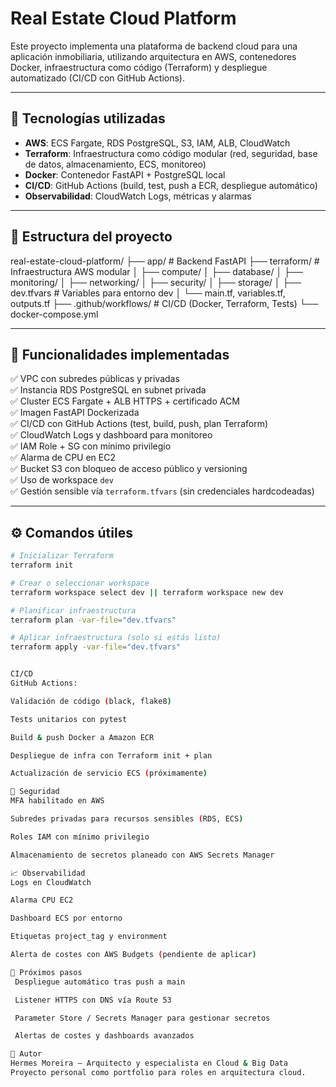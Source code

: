 # Real Estate Cloud Platform 

Este proyecto implementa una plataforma de backend cloud para una aplicación inmobiliaria, utilizando arquitectura en AWS, contenedores Docker, infraestructura como código (Terraform) y despliegue automatizado (CI/CD con GitHub Actions).

---

## 🔧 Tecnologías utilizadas

- **AWS**: ECS Fargate, RDS PostgreSQL, S3, IAM, ALB, CloudWatch
- **Terraform**: Infraestructura como código modular (red, seguridad, base de datos, almacenamiento, ECS, monitoreo)
- **Docker**: Contenedor FastAPI + PostgreSQL local
- **CI/CD**: GitHub Actions (build, test, push a ECR, despliegue automático)
- **Observabilidad**: CloudWatch Logs, métricas y alarmas

---

## 📂 Estructura del proyecto

real-estate-cloud-platform/
├── app/ # Backend FastAPI
├── terraform/ # Infraestructura AWS modular
│ ├── compute/
│ ├── database/
│ ├── monitoring/
│ ├── networking/
│ ├── security/
│ ├── storage/
│ ├── dev.tfvars # Variables para entorno dev
│ └── main.tf, variables.tf, outputs.tf
├── .github/workflows/ # CI/CD (Docker, Terraform, Tests)
└── docker-compose.yml



---

## 🚀 Funcionalidades implementadas

✅ VPC con subredes públicas y privadas  
✅ Instancia RDS PostgreSQL en subnet privada  
✅ Cluster ECS Fargate + ALB HTTPS + certificado ACM  
✅ Imagen FastAPI Dockerizada  
✅ CI/CD con GitHub Actions (test, build, push, plan Terraform)  
✅ CloudWatch Logs y dashboard para monitoreo  
✅ IAM Role + SG con mínimo privilegio  
✅ Alarma de CPU en EC2  
✅ Bucket S3 con bloqueo de acceso público y versioning  
✅ Uso de workspace `dev`  
✅ Gestión sensible vía `terraform.tfvars` (sin credenciales hardcodeadas)

---

## ⚙️ Comandos útiles

```bash
# Inicializar Terraform
terraform init

# Crear o seleccionar workspace
terraform workspace select dev || terraform workspace new dev

# Planificar infraestructura
terraform plan -var-file="dev.tfvars"

# Aplicar infraestructura (solo si estás listo)
terraform apply -var-file="dev.tfvars"


CI/CD
GitHub Actions:

Validación de código (black, flake8)

Tests unitarios con pytest

Build & push Docker a Amazon ECR

Despliegue de infra con Terraform init + plan

Actualización de servicio ECS (próximamente)

🔐 Seguridad
MFA habilitado en AWS

Subredes privadas para recursos sensibles (RDS, ECS)

Roles IAM con mínimo privilegio

Almacenamiento de secretos planeado con AWS Secrets Manager

📈 Observabilidad
Logs en CloudWatch

Alarma CPU EC2

Dashboard ECS por entorno

Etiquetas project_tag y environment

Alerta de costes con AWS Budgets (pendiente de aplicar)

🧭 Próximos pasos
 Despliegue automático tras push a main

 Listener HTTPS con DNS vía Route 53

 Parameter Store / Secrets Manager para gestionar secretos

 Alertas de costes y dashboards avanzados

👤 Autor
Hermes Moreira — Arquitecto y especialista en Cloud & Big Data
Proyecto personal como portfolio para roles en arquitectura cloud.
